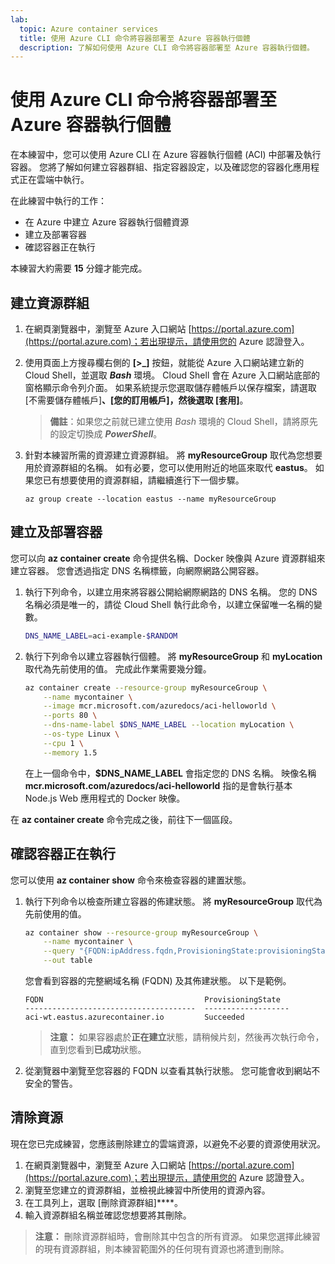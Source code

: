```yaml
---
lab:
  topic: Azure container services
  title: 使用 Azure CLI 命令將容器部署至 Azure 容器執行個體
  description: 了解如何使用 Azure CLI 命令將容器部署至 Azure 容器執行個體。
---
```


# 使用 Azure CLI 命令將容器部署至 Azure 容器執行個體

在本練習中，您可以使用 Azure CLI 在 Azure 容器執行個體 (ACI) 中部署及執行容器。 您將了解如何建立容器群組、指定容器設定，以及確認您的容器化應用程式正在雲端中執行。

在此練習中執行的工作：

* 在 Azure 中建立 Azure 容器執行個體資源
* 建立及部署容器
* 確認容器正在執行

本練習大約需要 **15** 分鐘才能完成。

## 建立資源群組

1. 在網頁瀏覽器中，瀏覽至 Azure 入口網站 [https://portal.azure.com](https://portal.azure.com)；若出現提示，請使用您的 Azure 認證登入。

1. 使用頁面上方搜尋欄右側的 **[\>_]** 按鈕，就能從 Azure 入口網站建立新的 Cloud Shell，並選取 ***Bash*** 環境。 Cloud Shell 會在 Azure 入口網站底部的窗格顯示命令列介面。 如果系統提示您選取儲存體帳戶以保存檔案，請選取 [不需要儲存體帳戶]****、[您的訂用帳戶]，然後選取 [套用]****。

    > **備註**：如果您之前就已建立使用 *Bash* 環境的 Cloud Shell，請將原先的設定切換成 ***PowerShell***。

1. 針對本練習所需的資源建立資源群組。 將 **myResourceGroup** 取代為您想要用於資源群組的名稱。 如有必要，您可以使用附近的地區來取代 **eastus**。 如果您已有想要使用的資源群組，請繼續進行下一個步驟。

    ```
    az group create --location eastus --name myResourceGroup
    ```

## 建立及部署容器

您可以向 **az container create** 命令提供名稱、Docker 映像與 Azure 資源群組來建立容器。 您會透過指定 DNS 名稱標籤，向網際網路公開容器。

1. 執行下列命令，以建立用來將容器公開給網際網路的 DNS 名稱。 您的 DNS 名稱必須是唯一的，請從 Cloud Shell 執行此命令，以建立保留唯一名稱的變數。

    ```bash
    DNS_NAME_LABEL=aci-example-$RANDOM
    ```

1. 執行下列命令以建立容器執行個體。 將 **myResourceGroup** 和 **myLocation** 取代為先前使用的值。 完成此作業需要幾分鐘。

    ```bash
    az container create --resource-group myResourceGroup \
        --name mycontainer \
        --image mcr.microsoft.com/azuredocs/aci-helloworld \
        --ports 80 \
        --dns-name-label $DNS_NAME_LABEL --location myLocation \
        --os-type Linux \
        --cpu 1 \
        --memory 1.5 
    ```

    在上一個命令中，**$DNS_NAME_LABEL** 會指定您的 DNS 名稱。 映像名稱 **mcr.microsoft.com/azuredocs/aci-helloworld** 指的是會執行基本 Node.js Web 應用程式的 Docker 映像。

在 **az container create** 命令完成之後，前往下一個區段。

## 確認容器正在執行

您可以使用 **az container show** 命令來檢查容器的建置狀態。 

1. 執行下列命令以檢查所建立容器的佈建狀態。 將 **myResourceGroup** 取代為先前使用的值。

    ```bash
    az container show --resource-group myResourceGroup \
        --name mycontainer \
        --query "{FQDN:ipAddress.fqdn,ProvisioningState:provisioningState}" \
        --out table 
    ```

    您會看到容器的完整網域名稱 (FQDN) 及其佈建狀態。 以下是範例。

    ```
    FQDN                                    ProvisioningState
    --------------------------------------  -------------------
    aci-wt.eastus.azurecontainer.io         Succeeded
    ```

    > **注意：** 如果容器處於**正在建立**狀態，請稍候片刻，然後再次執行命令，直到您看到**已成功**狀態。

1. 從瀏覽器中瀏覽至您容器的 FQDN 以查看其執行狀態。 您可能會收到網站不安全的警告。

## 清除資源

現在您已完成練習，您應該刪除建立的雲端資源，以避免不必要的資源使用狀況。

1. 在網頁瀏覽器中，瀏覽至 Azure 入口網站 [https://portal.azure.com](https://portal.azure.com)；若出現提示，請使用您的 Azure 認證登入。
1. 瀏覽至您建立的資源群組，並檢視此練習中所使用的資源內容。
1. 在工具列上，選取 [刪除資源群組]****。
1. 輸入資源群組名稱並確認您想要將其刪除。

> **注意：** 刪除資源群組時，會刪除其中包含的所有資源。 如果您選擇此練習的現有資源群組，則本練習範圍外的任何現有資源也將遭到刪除。
